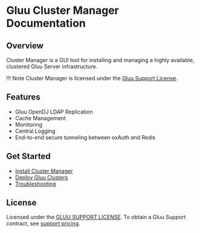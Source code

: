 # Gluu Cluster Manager Documentation
## Overview
Cluster Manager is a GUI tool for installing and managing a highly available, clustered Gluu Server infrastructure. 

!!! Note
    Cluster Manager is licensed under the [Gluu Support License](https://github.com/GluuFederation/cluster-mgr/blob/master/LICENSE). 

## Features

- Gluu OpenDJ LDAP Replication   
- Cache Management   
- Monitoring    
- Central Logging      
- End-to-end secure tunneling between oxAuth and Redis   

## Get Started
- [Install Cluster Manager](./installation/index.md)   
- [Deploy Gluu Clusters](./deploy/index.md)
- [Troubleshooting](./troubleshooting/index.md)

## License
Licensed under the [GLUU SUPPORT LICENSE](https://github.com/GluuFederation/cluster-mgr/blob/master/LICENSE). To obtain a Gluu Support contract, see [support pricing](https://gluu.org/pricing). 



